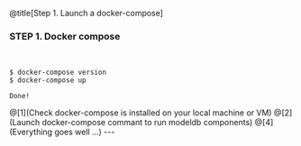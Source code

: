 @title[Step 1. Launch a docker-compose]

### <span class="step-title">STEP 1. Docker compose</span>
<br>

```shell
$ docker-compose version
$ docker-compose up

Done!
```

<span class="step">
@[1](Check docker-compose is installed on your local machine or VM)
@[2](Launch docker-compose commant to run modeldb components)
@[4](Everything goes well ...)
</span>
---
